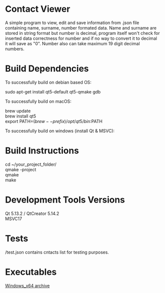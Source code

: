 # Contact Viewer
 A simple program to view, edit and save information from .json file containing
 name, surname, number formated data. Name and surname are stored in string format
 but number is decimal, program itself won't check for inserted
 data correctness for number and if no way to convert it to decimal it will save as "0".
 Number also can take maximum 19 digit decimal numbers.

# Build Dependencies
To successfully build on debian based OS:<br>

sudo apt-get install qt5-default qt5-qmake gdb <br>

To successfully build on macOS:<br>

brew update<br>
brew install qt5<br>
export PATH=$(brew --prefix)/opt/qt5/bin:$PATH<br>

To successfully build on windows (install Qt & MSVC):

# Build Instructions

cd ~/your_project_folder/ <br>
qmake -project <br>
qmake <br>
make

# Development Tools Versions
Qt 5.13.2 / 
QtCreator 5.14.2 <br>
MSVC17

# Tests
/test.json contains cntacts list for testing purposes.

# Executables
[Windows_x64 archive](https://github.com/robkarapetyan/contacts_viewer/releases/download/v1.0/release_win_64.rar)
